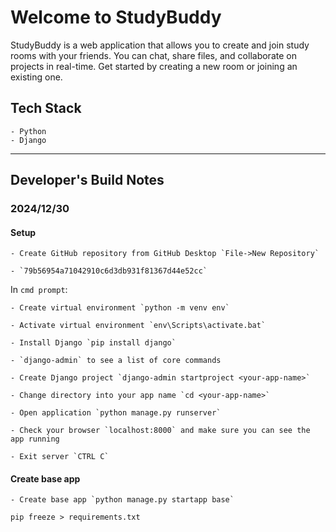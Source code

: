 # Welcome to StudyBuddy

StudyBuddy is a web application that allows you to create and join study rooms with your friends. You can chat, share files, and collaborate on projects in real-time. Get started by creating a new room or joining an existing one.

## Tech Stack

    - Python
    - Django

---

## Developer's Build Notes

### 2024/12/30

#### Setup

    - Create GitHub repository from GitHub Desktop `File->New Repository`

    - `79b56954a71042910c6d3db931f81367d44e52cc`

In `cmd prompt`:

    - Create virtual environment `python -m venv env`

    - Activate virtual environment `env\Scripts\activate.bat`

    - Install Django `pip install django`

    - `django-admin` to see a list of core commands

    - Create Django project `django-admin startproject <your-app-name>`

    - Change directory into your app name `cd <your-app-name>`

    - Open application `python manage.py runserver`

    - Check your browser `localhost:8000` and make sure you can see the app running

    - Exit server `CTRL C`

#### Create base app

    - Create base app `python manage.py startapp base`

`pip freeze > requirements.txt`
